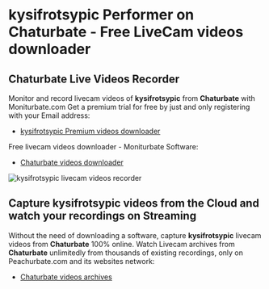 # kysifrotsypic Performer on Chaturbate - Free LiveCam videos downloader

## Chaturbate Live Videos Recorder

Monitor and record livecam videos of **kysifrotsypic** from **Chaturbate** with Moniturbate.com
Get a premium trial for free by just and only registering with your Email address:
* [kysifrotsypic Premium videos downloader](https://moniturbate.com/request-demo-licence-key.html)

Free livecam videos downloader - Moniturbate Software:
* [Chaturbate videos downloader](https://moniturbate.com/moniturbate-download-software.html)

![kysifrotsypic livecam videos recorder](https://peachurnet.com/templates/moniturbate-software.png)


## Capture kysifrotsypic videos from the Cloud and watch your recordings on Streaming

Without the need of downloading a software, capture **kysifrotsypic** livecam videos from **Chaturbate** 100% online.
Watch Livecam archives from **Chaturbate** unlimitedly from thousands of existing recordings, only on Peachurbate.com and its websites network:
* [Chaturbate videos archives](https://peachurnet.com/)